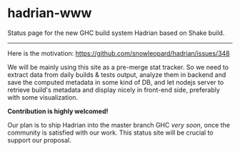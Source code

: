 hadrian-www
====

Status page for the new GHC build system Hadrian based on Shake build.

---

Here is the motivation: https://github.com/snowleopard/hadrian/issues/348

We will be mainly using this site as a pre-merge stat tracker. So we need to extract data from daily builds & tests output, analyze them in backend and save the computed metadata in some kind of DB, and let nodejs server to retrieve build's metadata and display nicely in front-end side, preferably with some visualization.

**Contribution is highly welcomed!**

Our plan is to ship Hadrian into the master branch GHC *very soon*, once the community is satisfied with our work. This status site will be crucial to support our proposal.
